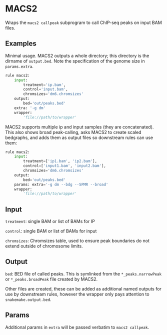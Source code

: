# MACS2

Wraps the `macs2 callpeak` subprogram to call ChIP-seq peaks on input BAM
files.

## Examples

Minimal usage. MACS2 outputs a whole directory; this directory is the dirname
of `output.bed`. Note the specification of the genome size in `params.extra`.

```python
rule macs2:
    input:
        treatment='ip.bam',
        control='input.bam',
        chromsizes='dm6.chromsizes'
    output:
        bed='out/peaks.bed'
    extra: '-g dm'
    wrapper:
        'file://path/to/wrapper'
```

MACS2 supports multiple ip and input samples (they are concatenated). This also
shows broad peak-calling, asks MACS2 to create scaled bedgraphs, and adds them as
output files so downstream rules can use them:

```python
rule macs2:
    input:
        treatment=['ip1.bam', 'ip2.bam'],
        control=['input1.bam', 'input2.bam'],
        chromsizes='dm6.chromsizes'
    output:
        bed='out/peaks.bed'
    params: extra='-g dm --bdg --SPMR --broad'
    wrapper:
        'file://path/to/wrapper'
```

## Input

`treatment`: single BAM or list of BAMs for IP

`control`: single BAM or list of BAMs for input

`chromsizes`: Chromsizes table, used to ensure peak boundaries do not extend
outside of chromosome limits.

## Output

`bed`: BED file of called peaks. This is symlinked from the
`*_peaks.narrowPeak` or `*_peaks.broadPeak` file created by MACS2.

Other files are created, these can be added as additional named outputs for use
by downstream rules, however the wrapper only pays attention to
`snakemake.output.bed`.


## Params
Additional params in `extra` will be passed verbatim to `macs2 callpeak`.
